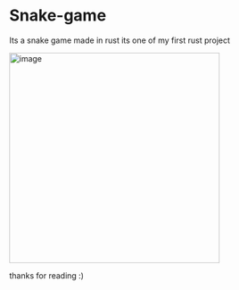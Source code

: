 # Snake-game

Its a snake game made in rust its one of my first rust project 

<img width="377" alt="image" src="https://user-images.githubusercontent.com/125548724/220715156-17923030-8d63-4243-8c31-3159d4728e3c.png">


thanks for reading :)
